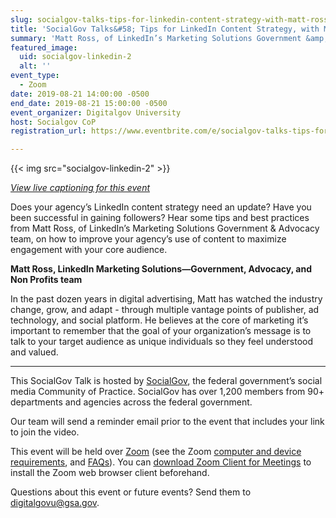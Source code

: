 ```yaml
---
slug: socialgov-talks-tips-for-linkedin-content-strategy-with-matt-ross
title: 'SocialGov Talks&#58; Tips for LinkedIn Content Strategy, with Matt Ross'
summary: 'Matt Ross, of LinkedIn’s Marketing Solutions Government &amp; Advocacy team, will share tips and best practices on how to improve your agency’s use of content to maximize engagement with your core audience&#46; '
featured_image:
  uid: socialgov-linkedin-2
  alt: ''
event_type:
  - Zoom
date: 2019-08-21 14:00:00 -0500
end_date: 2019-08-21 15:00:00 -0500
event_organizer: Digitalgov University
host: Socialgov CoP
registration_url: https://www.eventbrite.com/e/socialgov-talks-tips-for-linkedin-content-strategy-with-matt-ross-registration-66485015471

---
```


{{< img src="socialgov-linkedin-2" >}}

_[View live captioning for this event ](https://www.captionedtext.com/client/event.aspx?EventID=4114349&CustomerID=321)_

Does your agency’s LinkedIn content strategy need an update? Have you been successful in gaining followers? Hear some tips and best practices from Matt Ross, of LinkedIn’s Marketing Solutions Government & Advocacy team, on how to improve your agency’s use of content to maximize engagement with your core audience.

**Matt Ross, LinkedIn Marketing Solutions&mdash;Government, Advocacy, and Non Profits team**

In the past dozen years in digital advertising, Matt has watched the industry change, grow, and adapt - through multiple vantage points of publisher, ad technology, and social platform. He believes at the core of marketing it’s important to remember that the goal of your organization’s message is to talk to your target audience as unique individuals so they feel understood and valued.

---

This SocialGov Talk is hosted by [SocialGov](https://digital.gov/communities/social-media/), the federal government’s social media Community of Practice. SocialGov has over 1,200 members from 90+ departments and agencies across the federal government. 

Our team will send a reminder email prior to the event that includes your link to join the video. 

This event will be held over [Zoom](https://www.zoom.us/) (see the Zoom [computer and device requirements](https://support.zoom.us/hc/en-us/articles/201362023-System-Requirements-for-PC-Mac-and-Linux), and [FAQs](https://support.zoom.us/hc/en-us/sections/200277708-Frequently-Asked-Questions)). You can [download Zoom Client for Meetings](https://zoom.us/download#client_4meeting) to install the Zoom web browser client beforehand.

Questions about this event or future events? Send them to [digitalgovu@gsa.gov](mailto:digitalgovu@gsa.gov).
